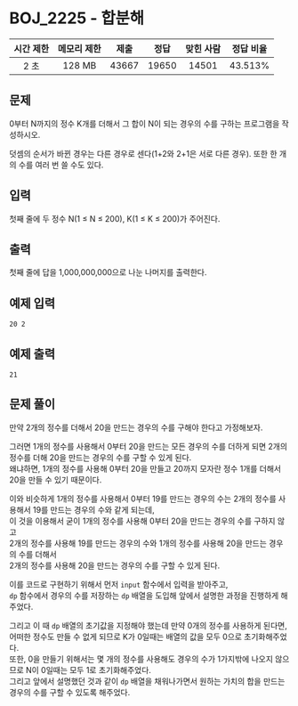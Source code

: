 # BOJ_2225 - 합분해

| 시간 제한 | 메모리 제한 | 제출  | 정답  | 맞힌 사람 | 정답 비율 |
| :-------: | :---------: | :---: | :---: | :-------: | :-------: |
|   2 초    |   128 MB    | 43667 | 19650 |   14501   |  43.513%  |

## 문제

0부터 N까지의 정수 K개를 더해서 그 합이 N이 되는 경우의 수를 구하는 프로그램을 작성하시오.

덧셈의 순서가 바뀐 경우는 다른 경우로 센다(1+2와 2+1은 서로 다른 경우). 또한 한 개의 수를 여러 번 쓸 수도 있다.

## 입력

첫째 줄에 두 정수 N(1 ≤ N ≤ 200), K(1 ≤ K ≤ 200)가 주어진다.

## 출력

첫째 줄에 답을 1,000,000,000으로 나눈 나머지를 출력한다.

## 예제 입력

```
20 2
```

## 예제 출력

```
21
```

## 문제 풀이

만약 2개의 정수를 더해서 20을 만드는 경우의 수를 구해야 한다고 가정해보자.

그러면 1개의 정수를 사용해서 0부터 20을 만드는 모든 경우의 수를 더하게 되면 2개의 정수를 더해 20을 만드는 경우의 수를 구할 수 있게 된다.  
왜냐하면, 1개의 정수를 사용해 0부터 20을 만들고 20까지 모자란 정수 1개를 더해서 20을 만들 수 있기 때문이다.

이와 비슷하게 1개의 정수를 사용해서 0부터 19를 만드는 경우의 수는 2개의 정수를 사용해서 19를 만드는 경우의 수와 같게 되는데,  
이 것을 이용해서 굳이 1개의 정수를 사용해 0부터 20을 만드는 경우의 수를 구하지 않고  
2개의 정수를 사용해 19를 만드는 경우의 수와 1개의 정수를 사용해 20을 만드는 경우의 수를 더해서  
2개의 정수를 사용해 20을 만드는 경우의 수를 구할 수 있게 된다.

이를 코드로 구현하기 위해서 먼저 `input` 함수에서 입력을 받아주고,  
`dp` 함수에서 경우의 수를 저장하는 `dp` 배열을 도입해 앞에서 설명한 과정을 진행하게 해주었다.

그리고 이 때 `dp` 배열의 초기값을 지정해야 했는데 만약 0개의 정수를 사용하게 된다면,  
어떠한 정수도 만들 수 없게 되므로 K가 0일때는 배열의 값을 모두 0으로 초기화해주었다.  
또한, 0을 만들기 위해서는 몇 개의 정수를 사용해도 경우의 수가 1가지밖에 나오지 않으므로 N이 0일때는 모두 1로 초기화해주었다.  
그리고 앞에서 설명했던 것과 같이 `dp` 배열을 채워나가면서 원하는 가치의 합을 만드는 경우의 수를 구할 수 있도록 해주었다.
